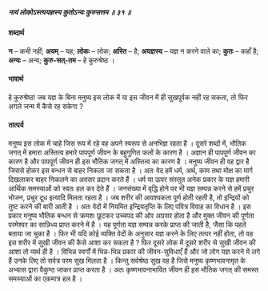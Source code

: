 ##### नायं लोकोऽस्त्ययज्ञस्य कुतोऽन्यः कुरुसत्तम ॥ ३१ ॥

#### शब्दार्थ

**न** – कभी नहीं; **अयम्** – यह; **लोकः** – लोक; **अस्ति** – है; **अयज्ञस्य** – यज्ञ न करने वाले का; **कुतः** – कहाँ है; **अन्यः** – अन्य; **कुरु-सत्-तम** – हे कुरुश्रेष्ठ ।

#### भावार्थ

हे कुरुश्रेष्ठ! जब यज्ञ के बिना मनुष्य इस लोक में या इस जीवन में ही सुखपूर्वक नहीं रह सकता, तो फिर अगले जन्म में कैसे रह सकेगा ?

#### तात्पर्य

मनुष्य इस लोक में चाहे जिस रूप में रहे वह अपने स्वरूप से अनभिज्ञ रहता है । दूसरे शब्दों में, भौतिक जगत् में हमारा अस्तित्व हमारे पापपूर्ण जीवन के बहुगुणित फलों के कारण है । अज्ञान ही पापपूर्ण जीवन का कारण है और पापपूर्ण जीवन ही इस भौतिक जगत् में अस्तित्व का कारण है । मनुष्य जीवन ही वह द्वार है जिससे होकर इस बन्धन से बाहर निकला जा सकता है । अतः वेद हमें धर्म, अर्थ, काम तथा मोक्ष का मार्ग दिखलाकर बाहर निकलने का अवसर प्रदान करते हैं । धर्म या ऊपर संस्तुत अनेक प्रकार के यज्ञ हमारी आर्थिक समस्याओं को स्वतः हल कर देते हैं । जनसंख्या में वृद्धि होने पर भी यज्ञ सम्पन्न करने से हमें प्रचुर भोजन, प्रचुर दूध इत्यादि मिलता रहता है । जब शरीर की आवश्यकता पूर्ण होती रहती है, तो इन्द्रियों को तुष्ट करने की बारी आती है । अतः वेदों में नियमित इन्द्रियतृप्ति के लिए पवित्र विवाह का विधान है । इस प्रकार मनुष्य भौतिक बन्धन से क्रमशः छूटकर उच्चपद की ओर अग्रसर होता है और मुक्त जीवन की पूर्णता परमेश्वर का सान्निध्य प्राप्त करने में है । यह पूर्णता यज्ञ सम्पन्न करके प्राप्त की जाती है, जैसा कि पहले बताया जा चुका है । फिर भी यदि कोई व्यक्ति वेदों के अनुसार यज्ञ करने के लिए तत्पर नहीं होता, तो वह इस शरीर में सुखी जीवन की कैसे आशा कर सकता है ? फिर दूसरे लोक में दूसरे शरीर से सुखी जीवन की आशा तो व्यर्थ ही है । विभिन्न स्वर्गों में भिन्न-भिन्न प्रकार की जीवन-सुविधाएँ हैं और जो लोग यज्ञ करने में लगे हैं उनके लिए तो सर्वत्र परम सुख मिलता है । किन्तु सर्वश्रेष्ठ सुख वह है जिसे मनुष्य कृष्णभावनामृत के अभ्यास द्वारा वैकुण्ठ जाकर प्राप्त करता है । अतः कृष्णभावनाभावित जीवन ही इस भौतिक जगत् की समस्त समस्याओं का एकमात्र हल है ।